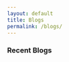```yaml
---
layout: default
title: Blogs
permalink: /blogs/
---
```


### Recent Blogs

[comment]: <> ([Transformer Model: Self Attentios: Implementation with In-Depth Details]&#40;![_config.yml]&#40;{{ site.baseurl }}/blogs/001&#41;&#41;)
